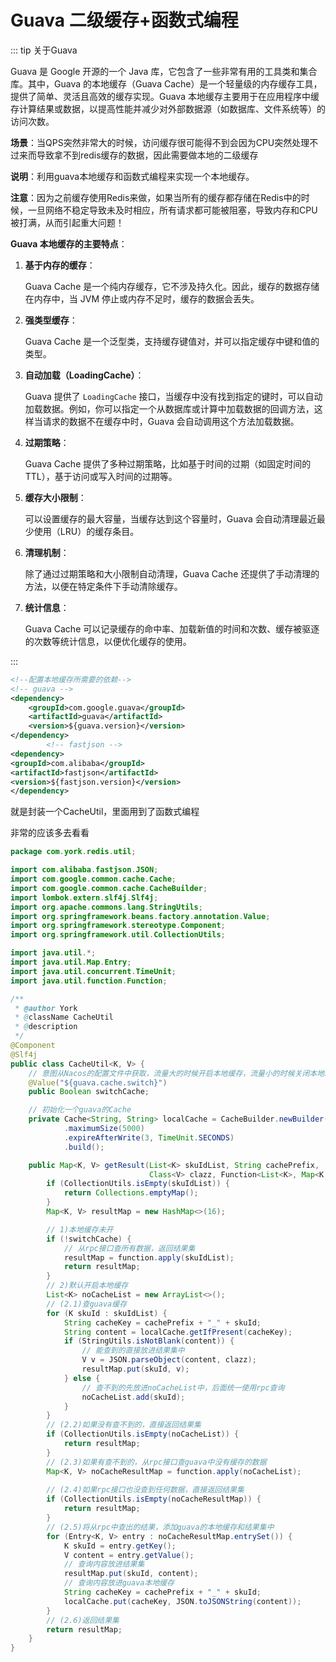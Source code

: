# Guava 二级缓存+函数式编程

::: tip 关于Guava

Guava 是 Google 开源的一个 Java 库，它包含了一些非常有用的工具类和集合库。其中，Guava 的本地缓存（Guava
Cache）是一个轻量级的内存缓存工具，提供了简单、灵活且高效的缓存实现。Guava
本地缓存主要用于在应用程序中缓存计算结果或数据，以提高性能并减少对外部数据源（如数据库、文件系统等）的访问次数。

**场景**：当QPS突然非常大的时候，访问缓存很可能得不到会因为CPU突然处理不过来而导致拿不到redis缓存的数据，因此需要做本地的二级缓存

**说明**：利用guava本地缓存和函数式编程来实现一个本地缓存。

**注意**：因为之前缓存使用Redis来做，如果当所有的缓存都存储在Redis中的时候，一旦网络不稳定导致未及时相应，所有请求都可能被阻塞，导致内存和CPU被打满，从而引起重大问题！

**Guava 本地缓存的主要特点**：

1. **基于内存的缓存**：

   Guava Cache 是一个纯内存缓存，它不涉及持久化。因此，缓存的数据存储在内存中，当 JVM 停止或内存不足时，缓存的数据会丢失。

2. **强类型缓存**：

   Guava Cache 是一个泛型类，支持缓存键值对，并可以指定缓存中键和值的类型。

3. **自动加载（LoadingCache）**：

   Guava 提供了 `LoadingCache` 接口，当缓存中没有找到指定的键时，可以自动加载数据。例如，你可以指定一个从数据库或计算中加载数据的回调方法，这样当请求的数据不在缓存中时，Guava
   会自动调用这个方法加载数据。

4. **过期策略**：

   Guava Cache 提供了多种过期策略，比如基于时间的过期（如固定时间的 TTL），基于访问或写入时间的过期等。

5. **缓存大小限制**：

   可以设置缓存的最大容量，当缓存达到这个容量时，Guava 会自动清理最近最少使用（LRU）的缓存条目。

6. **清理机制**：

   除了通过过期策略和大小限制自动清理，Guava Cache 还提供了手动清理的方法，以便在特定条件下手动清除缓存。

7. **统计信息**：

   Guava Cache 可以记录缓存的命中率、加载新值的时间和次数、缓存被驱逐的次数等统计信息，以便优化缓存的使用。

:::

```xml
<!--配置本地缓存所需要的依赖-->
<!-- guava -->
<dependency>
    <groupId>com.google.guava</groupId>
    <artifactId>guava</artifactId>
    <version>${guava.version}</version>
</dependency>
        <!-- fastjson -->
<dependency>
<groupId>com.alibaba</groupId>
<artifactId>fastjson</artifactId>
<version>${fastjson.version}</version>
</dependency>
```

就是封装一个CacheUtil，里面用到了函数式编程

非常的应该多去看看

```java
package com.york.redis.util;

import com.alibaba.fastjson.JSON;
import com.google.common.cache.Cache;
import com.google.common.cache.CacheBuilder;
import lombok.extern.slf4j.Slf4j;
import org.apache.commons.lang.StringUtils;
import org.springframework.beans.factory.annotation.Value;
import org.springframework.stereotype.Component;
import org.springframework.util.CollectionUtils;

import java.util.*;
import java.util.Map.Entry;
import java.util.concurrent.TimeUnit;
import java.util.function.Function;

/**
 * @author York
 * @className CacheUtil
 * @description
 */
@Component
@Slf4j
public class CacheUtil<K, V> {
    // 意图从Nacos的配置文件中获取，流量大的时候开启本地缓存，流量小的时候关闭本地缓存
    @Value("${guava.cache.switch}")
    public Boolean switchCache;

    // 初始化一个guava的Cache
    private Cache<String, String> localCache = CacheBuilder.newBuilder()
            .maximumSize(5000)
            .expireAfterWrite(3, TimeUnit.SECONDS)
            .build();

    public Map<K, V> getResult(List<K> skuIdList, String cachePrefix,
                               Class<V> clazz, Function<List<K>, Map<K, V>> function) {
        if (CollectionUtils.isEmpty(skuIdList)) {
            return Collections.emptyMap();
        }
        Map<K, V> resultMap = new HashMap<>(16);

        // 1)本地缓存未开
        if (!switchCache) {
            // 从rpc接口查所有数据，返回结果集
            resultMap = function.apply(skuIdList);
            return resultMap;
        }
        // 2)默认开启本地缓存
        List<K> noCacheList = new ArrayList<>();
        // (2.1)查guava缓存
        for (K skuId : skuIdList) {
            String cacheKey = cachePrefix + "_" + skuId;
            String content = localCache.getIfPresent(cacheKey);
            if (StringUtils.isNotBlank(content)) {
                // 能查到的直接放进结果集中
                V v = JSON.parseObject(content, clazz);
                resultMap.put(skuId, v);
            } else {
                // 查不到的先放进noCacheList中，后面统一使用rpc查询
                noCacheList.add(skuId);
            }
        }
        // (2.2)如果没有查不到的，直接返回结果集
        if (CollectionUtils.isEmpty(noCacheList)) {
            return resultMap;
        }
        // (2.3)如果有查不到的，从rpc接口查guava中没有缓存的数据
        Map<K, V> noCacheResultMap = function.apply(noCacheList);
        
        // (2.4)如果rpc接口也没查到任何数据，直接返回结果集
        if (CollectionUtils.isEmpty(noCacheResultMap)) {
            return resultMap;
        }
        // (2.5)将从rpc中查出的结果，添加guava的本地缓存和结果集中
        for (Entry<K, V> entry : noCacheResultMap.entrySet()) {
            K skuId = entry.getKey();
            V content = entry.getValue();
            // 查询内容放进结果集
            resultMap.put(skuId, content);
            // 查询内容放进guava本地缓存
            String cacheKey = cachePrefix + "_" + skuId;
            localCache.put(cacheKey, JSON.toJSONString(content));
        }
        // (2.6)返回结果集
        return resultMap;
    }
}
```

